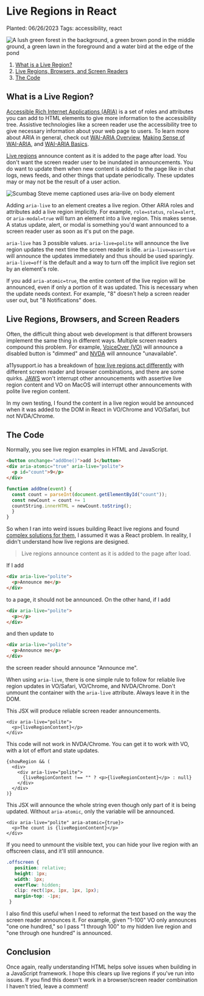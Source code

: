 # Live Regions in React

Planted: 06/26/2023
Tags: accessibility, react

![A lush green forest in the background, a green brown pond in the middle ground, a green lawn in the foreground and a water bird at the edge of the pond](https://images.abbeyperini.com/live-regions/cover.jpg)

1. [What is a Live Region?](#what-is-a-live-region)
2. [Live Regions, Browsers, and Screen Readers](#live-regions-browsers-and-screen-readers)
3. [The Code](#the-code)

## What is a Live Region?

[Accessible Rich Internet Applications (ARIA)](https://www.w3.org/TR/wai-aria-1.2) is a set of roles and attributes you can add to HTML elements to give more information to the accessibility tree. Assistive technologies like a screen reader use the accessibility tree to give necessary information about your web page to users. To learn more about ARIA in general, check out [WAI-ARIA Overview](https://www.w3.org/WAI/standards-guidelines/aria/), [Making Sense of WAI-ARIA](https://www.smashingmagazine.com/2022/09/wai-aria-guide/), and [WAI-ARIA Basics](https://developer.mozilla.org/en-US/docs/Learn/Accessibility/WAI-ARIA_basics).

[Live regions](https://www.w3.org/TR/wai-aria-1.2/#dfn-live-region) announce content as it is added to the page after load. You don't want the screen reader user to be inundated in announcements. You do want to update them when new content is added to the page like in chat logs, news feeds, and other things that update periodically. These updates may or may not be the result of a user action.

![Scumbag Steve meme captioned uses aria-live on body element](https://images.abbeyperini.com/live-regions/scumbag.jpg)

Adding `aria-live` to an element creates a live region. Other ARIA roles and attributes add a live region implicitly. For example, `role=status`, `role=alert`, or `aria-modal=true` will turn an element into a live region. This makes sense. A status update, alert, or modal is something you'd want announced to a screen reader user as soon as it's put on the page.

`aria-live` has 3 possible values. `aria-live=polite` will announce the live region updates the next time the screen reader is idle. `aria-live=assertive` will announce the updates immediately and thus should be used sparingly. `aria-live=off` is the default and a way to turn off the implicit live region set by an element's role.

If you add `aria-atomic=true`, the entire content of the live region will be announced, even if only a portion of it was updated. This is necessary when the update needs context. For example, "8" doesn't help a screen reader user out, but "8 Notifications" does.

## Live Regions, Browsers, and Screen Readers

Often, the difficult thing about web development is that different browsers implement the same thing in different ways. Multiple screen readers compound this problem. For example, [VoiceOver (VO)](https://support.apple.com/guide/voiceover/welcome/mac) will announce a disabled button is "dimmed" and [NVDA](https://www.nvaccess.org/download/) will announce "unavailable".

a11ysupport.io has a breakdown of [how live regions act differently](https://a11ysupport.io/tech/aria/aria-live_attribute) with different screen reader and browser combinations, and there are some quirks. [JAWS](https://www.freedomscientific.com/products/software/jaws/) won't interrupt other announcements with assertive live region content and VO on MacOS will interrupt other announcements with polite live region content.

In my own testing, I found the content in a live region would be announced when it was added to the DOM in React in VO/Chrome and VO/Safari, but not NVDA/Chrome.

## The Code

Normally, you see live region examples in HTML and JavaScript.

```HTML
<button onchange="addOne()">add 1</button>
<div aria-atomic="true" aria-live="polite">
  <p id="count">9</p>
</div>
```

```JavaScript
function addOne(event) {
  const count = parseInt(document.getElementById("count"));
  const newCount = count += 1
  countString.innerHTML = newCount.toString();
  }
}
```

So when I ran into weird issues building React live regions and found [complex solutions for them](https://almerosteyn.com/2017/09/aria-live-regions-in-react), I assumed it was a React problem. In reality, I didn't understand how live regions are designed.

> Live regions announce content as it is added to the page after load.

If I add

```HTML
<div aria-live="polite">
  <p>Announce me</p>
</div>
```

to a page, it should not be announced. On the other hand, if I add

```HTML
<div aria-live="polite">
  <p></p>
</div>
```

and then update to

```HTML
<div aria-live="polite">
  <p>Announce me</p>
</div>
```

the screen reader should announce "Announce me".

When using `aria-live`, there is one simple rule to follow for reliable live region updates in VO/Safari, VO/Chrome, and NVDA/Chrome. Don't unmount the container with the `aria-live` attribute. Always leave it in the DOM.

This JSX will produce reliable screen reader announcements.

```JSX
<div aria-live="polite">
  <p>{liveRegionContent}</p>
</div>
```

This code will not work in NVDA/Chrome. You can get it to work with VO, with a lot of effort and state updates.

```JSX
{showRegion && (
  <div>
    <div aria-live="polite">
      {liveRegionContent !== "" ? <p>{liveRegionContent}</p> : null}
    </div>
  </div>
)}
```

This JSX will announce the whole string even though only part of it is being updated. Without `aria-atomic`, only the variable will be announced.

```JSX
<div aria-live="polite" aria-atomic={true}>
  <p>The count is {liveRegionContent}</p>
</div>
```

If you need to unmount the visible text, you can hide your live region with an offscreen class, and it'll still announce.

```CSS
.offscreen {
   position: relative;
   height: 1px;
   width: 1px;
   overflow: hidden;
   clip: rect(1px, 1px, 1px, 1px);
   margin-top: -1px;
 }
```

I also find this useful when I need to reformat the text based on the way the screen reader announces it. For example, given "1-100" VO only announces "one one hundred," so I pass "1 through 100" to my hidden live region and "one through one hundred" is announced.

## Conclusion

Once again, really understanding HTML helps solve issues when building in a JavaScript framework. I hope this clears up live regions if you've run into issues. If you find this doesn't work in a browser/screen reader combination I haven't tried, leave a comment!
